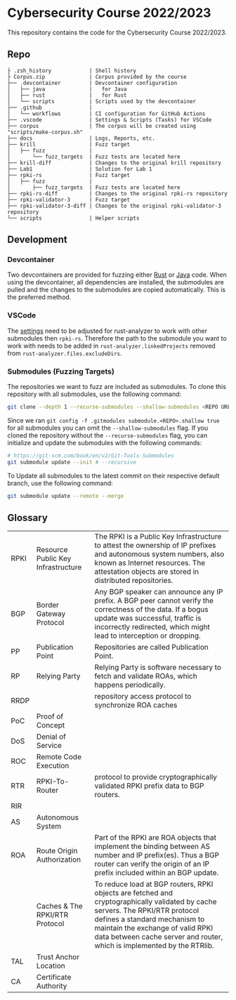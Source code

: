# Cybersecurity Course 2022/2023

This repository contains the code for the Cybersecurity Course 2022/2023.

## Repo

```
├ .zsh_history            | Shell history
├ Corpus.zip              | Corpus provided by the course
├── .devcontainer         | Devcontainer configuration
│   ├── java              |   for Java
│   ├── rust              |   for Rust
│   └── scripts           | Scripts used by the devcontainer
├── .github               |
│   └── workflows         | CI configuration for GitHub Actions
├── .vscode               | Settings & Scripts (Tasks) for VSCode
├── corpus                | The corpus will be created using "scripts/make-corpus.sh"
├── docs                  | Logs, Reports, etc.
├── krill                 | Fuzz target
│   ├── fuzz              | 
│       └── fuzz_targets  | Fuzz tests are located here
├── krill-diff            | Changes to the original krill repository
├── Lab1                  | Solution for Lab 1
├── rpki-rs               | Fuzz target
│   ├── fuzz              | 
│       ├── fuzz_targets  | Fuzz tests are located here
├── rpki-rs-diff          | Changes to the original rpki-rs repository
├── rpki-validator-3      | Fuzz target
├── rpki-validator-3-diff | Changes to the original rpki-validator-3 repository
└── scripts               | Helper scripts
```

## Development

### Devcontainer

Two devcontainers are provided for fuzzing either [Rust](.devcontainer/rust/devcontainer.json) or [Java](.devcontainer/java/devcontainer.json) code.
When using the devcontainer, all dependencies are installed, the submodules are pulled and the changes to the submodules are copied automatically.
This is the preferred method.

### VSCode

The [settings](.vscode/settings.json) need to be adjusted for rust-analyzer to work with other submodules then `rpki-rs`. Therefore the path to the submodule you want to work with needs to be added in `rust-analyzer.linkedProjects` removed from `rust-analyzer.files.excludeDirs`.

### Submodules (Fuzzing Targets)

The repositories we want to fuzz are included as submodules.
To clone this repository with all submodules, use the following command:

```sh
git clone --depth 1 --recurse-submodules --shallow-submodules <REPO URL>
```

Since we ran `git config -f .gitmodules submodule.<REPO>.shallow true` for all submodules you can omit the `--shallow-submodules` flag.
If you cloned the repository without the `--recurse-submodules` flag, you can initialize and update the submodules with the following commands:

```sh
# https://git-scm.com/book/en/v2/Git-Tools-Submodules
git submodule update --init # --recursive
```

To Update all submodules to the latest commit on their respective default branch, use the following command:

```sh
git submodule update --remote --merge
```

## Glossary

|      |                                    |     |
| ---- | ---------------------------------- | --- |
| RPKI | Resource Public Key Infrastructure | The RPKI is a Public Key Infrastructure to attest the ownership of IP prefixes and autonomous system numbers, also known as Internet resources. The attestation objects are stored in distributed repositories. |
| BGP  | Border Gateway Protocol            | Any BGP speaker can announce any IP prefix. A BGP peer cannot verify the correctness of the data. If a bogus update was successful, traffic is incorrectly redirected, which might lead to interception or dropping. |
| PP   | Publication Point                  | Repositories are called Publication Point. |
| RP   | Relying Party                      | Relying Party is software necessary to fetch and validate ROAs, which happens periodically. |
| RRDP |                                    | repository access protocol to synchronize ROA caches  |
| PoC  | Proof of Concept                   |  |
| DoS  | Denial of Service                  |  |
| ROC  | Remote Code Execution              |  |
| RTR  | RPKI-To-Router                     | protocol to provide cryptographically validated RPKI prefix data to BGP routers. |
| RIR  |                                    |  |
| AS   | Autonomous System                  |  |
| ROA  | Route Origin Authorization         | Part of the RPKI are ROA objects that implement the binding between AS number and IP prefix(es). Thus a BGP router can verify the origin of an IP prefix included within an BGP update. |
|      | Caches & The RPKI/RTR Protocol     | To reduce load at BGP routers, RPKI objects are fetched and cryptographically validated by cache servers. The RPKI/RTR protocol defines a standard mechanism to maintain the exchange of valid RPKI data between cache server and router, which is implemented by the RTRlib. |
| TAL  | Trust Anchor Location              |
| CA   | Certificate Authority              |

